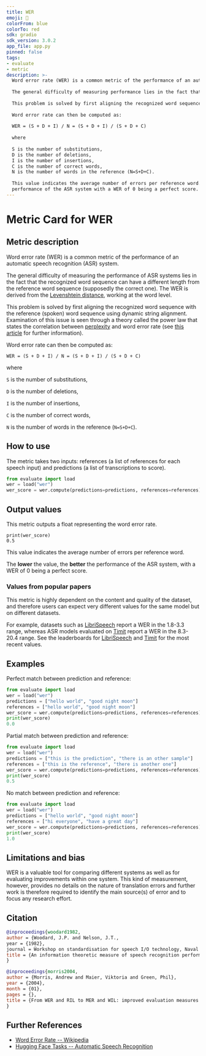 ```yaml
---
title: WER
emoji: 🤗 
colorFrom: blue
colorTo: red
sdk: gradio
sdk_version: 3.0.2
app_file: app.py
pinned: false
tags:
- evaluate
- metric
description: >-
  Word error rate (WER) is a common metric of the performance of an automatic speech recognition system.
  
  The general difficulty of measuring performance lies in the fact that the recognized word sequence can have a different length from the reference word sequence (supposedly the correct one). The WER is derived from the Levenshtein distance, working at the word level instead of the phoneme level. The WER is a valuable tool for comparing different systems as well as for evaluating improvements within one system. This kind of measurement, however, provides no details on the nature of translation errors and further work is therefore required to identify the main source(s) of error and to focus any research effort.
  
  This problem is solved by first aligning the recognized word sequence with the reference (spoken) word sequence using dynamic string alignment. Examination of this issue is seen through a theory called the power law that states the correlation between perplexity and word error rate.
  
  Word error rate can then be computed as:
  
  WER = (S + D + I) / N = (S + D + I) / (S + D + C)
  
  where
  
  S is the number of substitutions,
  D is the number of deletions,
  I is the number of insertions,
  C is the number of correct words,
  N is the number of words in the reference (N=S+D+C).
  
  This value indicates the average number of errors per reference word. The lower the value, the better the
  performance of the ASR system with a WER of 0 being a perfect score.
---
```


# Metric Card for WER

## Metric description
Word error rate (WER) is a common metric of the performance of an automatic speech recognition (ASR) system. 

The general difficulty of measuring the performance of ASR systems lies in the fact that the recognized word sequence can have a different length from the reference word sequence (supposedly the correct one). The WER is derived from the [Levenshtein distance](https://en.wikipedia.org/wiki/Levenshtein_distance), working at the word level.

This problem is solved by first aligning the recognized word sequence with the reference (spoken) word sequence using dynamic string alignment. Examination of this issue is seen through a theory called the power law that states the correlation between [perplexity](https://huggingface.co/metrics/perplexity) and word error rate (see [this article](https://www.cs.cmu.edu/~roni/papers/eval-metrics-bntuw-9802.pdf) for further information).

Word error rate can then be computed as:

`WER = (S + D + I) / N = (S + D + I) / (S + D + C)`

where

`S` is the number of substitutions,

`D` is the number of deletions,

`I` is the number of insertions,

`C` is the number of correct words,

`N` is the number of words in the reference (`N=S+D+C`).


## How to use 

The metric takes two inputs: references (a list of references for each speech input) and predictions (a list of transcriptions to score).


```python
from evaluate import load
wer = load("wer")
wer_score = wer.compute(predictions=predictions, references=references)
```
## Output values

This metric outputs a float representing the word error rate.

```
print(wer_score)
0.5
```

This value indicates the average number of errors per reference word. 

The **lower** the value, the **better** the performance of the ASR system, with a WER of 0 being a perfect score.

### Values from popular papers

This metric is highly dependent on the content and quality of the dataset, and therefore users can expect very different values for the same model but on different datasets.

For example, datasets such as [LibriSpeech](https://huggingface.co/datasets/librispeech_asr) report a WER in the 1.8-3.3 range, whereas ASR models evaluated on [Timit](https://huggingface.co/datasets/timit_asr) report a WER in the 8.3-20.4 range. 
See the leaderboards for [LibriSpeech](https://paperswithcode.com/sota/speech-recognition-on-librispeech-test-clean) and [Timit](https://paperswithcode.com/sota/speech-recognition-on-timit) for the most recent values.

## Examples 

Perfect match between prediction and reference:

```python
from evaluate import load
wer = load("wer")
predictions = ["hello world", "good night moon"]
references = ["hello world", "good night moon"]
wer_score = wer.compute(predictions=predictions, references=references)
print(wer_score)
0.0
```

Partial match between prediction and reference:

```python
from evaluate import load
wer = load("wer")
predictions = ["this is the prediction", "there is an other sample"]
references = ["this is the reference", "there is another one"]
wer_score = wer.compute(predictions=predictions, references=references)
print(wer_score)
0.5
```

No match between prediction and reference:

```python
from evaluate import load
wer = load("wer")
predictions = ["hello world", "good night moon"]
references = ["hi everyone", "have a great day"]
wer_score = wer.compute(predictions=predictions, references=references)
print(wer_score)
1.0
```

## Limitations and bias

WER is a valuable tool for comparing different systems as well as for evaluating improvements within one system. This kind of measurement, however, provides no details on the nature of translation errors and further work is therefore required to identify the main source(s) of error and to focus any research effort. 

## Citation

```bibtex
@inproceedings{woodard1982,
author = {Woodard, J.P. and Nelson, J.T.,
year = {1982},
journal = Ẅorkshop on standardisation for speech I/O technology, Naval Air Development Center, Warminster, PA},
title = {An information theoretic measure of speech recognition performance}
}
```

```bibtex
@inproceedings{morris2004,
author = {Morris, Andrew and Maier, Viktoria and Green, Phil},
year = {2004},
month = {01},
pages = {},
title = {From WER and RIL to MER and WIL: improved evaluation measures for connected speech recognition.}
}
```

## Further References 

- [Word Error Rate -- Wikipedia](https://en.wikipedia.org/wiki/Word_error_rate)
- [Hugging Face Tasks -- Automatic Speech Recognition](https://huggingface.co/tasks/automatic-speech-recognition)
